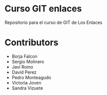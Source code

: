 # Curso GIT enlaces
Repositorio para el curso de GIT de Los Enlaces

# Contributors
* Borja Falcon
* Sergio Molinero
* Javi Romo
* David Perez
* Pedro Monteagudo
* Victoria Joven
* Sandra Vizuete

